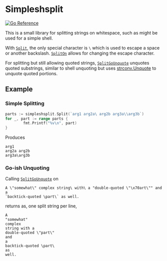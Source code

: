 Simpleshsplit
=============
[![Go Reference](https://pkg.go.dev/badge/github.com/magisterquis/simpleshsplit.svg)](https://pkg.go.dev/github.com/magisterquis/simpleshsplit)

This is a small library for splitting strings on whitespace, such as might be
used for a simple shell.

With [`Split`](https://pkg.go.dev/github.com/magisterquis/simpleshsplit#Split),
the only special character is `\` which is used to escape a
space or another backslash.
[`SplitOn`](https://pkg.go.dev/github.com/magisterquis/simpleshsplit#SplitOn)
allows for changing the escape character.

For splitting but still allowing quoted strings,
[`SplitGoUnquote`](https://pkg.go.dev/github.com/magisterquis/simpleshsplit)
unquotes quoted substrings, similar to shell unquoting but uses
[strconv.Unquote](https://pkg.go.dev/strconv#Unquote) to unquote quoted
portions.

Example
--------
### Simple Splitting
```go
parts := simpleshsplit.Split(`arg1 arg2a\ arg2b arg3a\\arg3b`)
for _, part := range parts {
        fmt.Printf("%v\n", part)
}   
```
Produces
```
arg1
arg2a arg2b
arg3a\arg3b
```

### Go-ish Unquoting
Calling
[`SplitGoUnquote`](https://pkg.go.dev/github.com/magisterquis/simpleshsplit)
on
```
A \"somewhat\" complex string\ with\ a "double-quoted \"\x70art\"" and a
`backtick-quoted \part\` as well.
```
returns as, one split string per line,
```
A
"somewhat"
complex
string with a
double-quoted \"part\"
and
a
backtick-quoted \part\
as
well.
```
